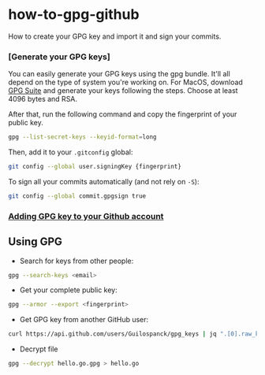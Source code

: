 # how-to-gpg-github
How to create your GPG key and import it and sign your commits.

### [Generate your GPG keys]
You can easily generate your GPG keys using the gpg bundle.
It'll all depend on the type of system you're working on. For MacOS, download [GPG Suite](https://gpgtools.org/) and generate your keys following the steps.
Choose at least 4096 bytes and RSA.

After that, run the following command and copy the fingerprint of your public key.
```bash
gpg --list-secret-keys --keyid-format=long
```

Then, add it to your `.gitconfig` global:
```bash
git config --global user.signingKey {fingerprint}
```

To sign all your commits automatically (and not rely on `-S`):
```bash
git config --global commit.gpgsign true 
```

### [Adding GPG key to your Github account](https://docs.github.com/en/authentication/managing-commit-signature-verification/adding-a-gpg-key-to-your-github-account)

## Using GPG
- Search for keys from other people:
```bash
gpg --search-keys <email>
```

- Get your complete public key:
```bash
gpg --armor --export <fingerprint> 
```

- Get GPG key from another GitHub user:
```bash
curl https://api.github.com/users/Guilospanck/gpg_keys | jq ".[0].raw_key" -r | gpg --import 
```

- Decrypt file
```bash
gpg --decrypt hello.go.gpg > hello.go
```
